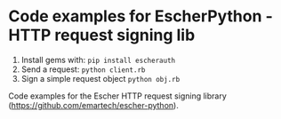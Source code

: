 Code examples for EscherPython - HTTP request signing lib
=========================================================

1. Install gems with: `pip install escherauth`
2. Send a request: `python client.rb`
3. Sign a simple request object `python obj.rb`

Code examples for the Escher HTTP request signing library (https://github.com/emartech/escher-python).
